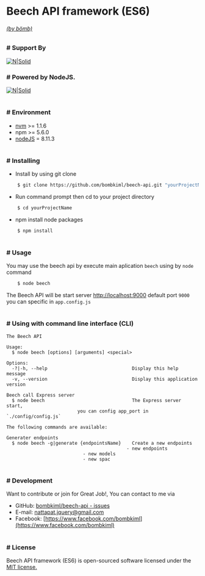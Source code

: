 # Beech API framework (ES6)
###### [(by bömb)](https://www.facebook.com/bombkiml)
###
### # Support By
[![N|Solid](https://image.ibb.co/gfbtQe/beech_LTSx1.png)](https://github.com/bombkiml/phpbeech)

### # Powered by NodeJS.
[![N|Solid](https://image.ibb.co/dUEGD9/node2.png)](https://nodejs.org)
#
### # Environment
  - [nvm](https://github.com/coreybutler/nvm-windows) >= 1.1.6
  - npm >= 5.6.0
  - [nodeJS](https://nodejs.org) = 8.11.3
#
### # Installing
  - Install by using git clone 
```sh
    $ git clone https://github.com/bombkiml/beech-api.git "yourProjectName" 
```
  - Run command prompt then cd to your project directory
```sh
    $ cd yourProjectName
```
  - npm install node packages
```sh
    $ npm install
```
#
### # Usage
You may use the beech api by execute main aplication `beech` using by `node` command
```sh
    $ node beech
```
The Beech API will be start server [http://localhost:9000](http://localhost:9000) default port ``9000`` you can specific in ``app.config.js``

#
### # Using with command line interface (CLI)
	 
	The Beech API

	Usage:
	  $ node beech [options] [arguments] <special>

	Options:
	  -?|-h, --help                               Display this help message
	  -v, --version                               Display this application version

	Beech call Express server
	  $ node beech                                The Express server start,
						      you can config app_port in `./config/config.js`

	The following commands are available:

	Generater endpoints
	  $ node beech -g|generate {endpointsName}    Create a new endpoints 
		                                        - new endpoints
						        - new models
						        - new spac
											  
#
### # Development
Want to contribute or join for Great Job!, You can contact to me via
  - GitHub: [bombkiml/beech-api - issues](https://github.com/bombkiml/beech-api/issues)
  - E-mail: nattapat.jquery@gmail.com 
  - Facebook: [https://www.facebook.com/bombkiml](https://www.facebook.com/bombkiml)
#
### # License
Beech API framework (ES6) is open-sourced software licensed under the [MIT license.](https://opensource.org/licenses/MIT)
